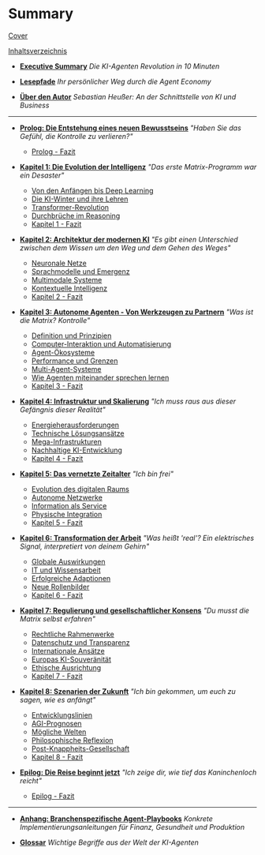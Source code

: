 # Summary

[Cover](./cover.md)

[Inhaltsverzeichnis](./inhaltsverzeichnis.md)

- [**Executive Summary**](./executive_summary.md)
  *Die KI-Agenten Revolution in 10 Minuten*

- [**Lesepfade**](./lesepfade.md)
  *Ihr persönlicher Weg durch die Agent Economy*

- [**Über den Autor**](./autor.md)
  *Sebastian Heußer: An der Schnittstelle von KI und Business*

---

- [**Prolog: Die Entstehung eines neuen Bewusstseins**](./prolog/intro.md)
  *"Haben Sie das Gefühl, die Kontrolle zu verlieren?"*
  - [Prolog - Fazit](./prolog/outro.md)

- [**Kapitel 1: Die Evolution der Intelligenz**](./kapitel_1/intro.md)
  *"Das erste Matrix-Programm war ein Desaster"*
  - [Von den Anfängen bis Deep Learning](./kapitel_1/evolution.md)
  - [Die KI-Winter und ihre Lehren](./kapitel_1/ki_winter.md)
  - [Transformer-Revolution](./kapitel_1/transformer.md)
  - [Durchbrüche im Reasoning](./kapitel_1/reasoning_breakthrough.md)
  - [Kapitel 1 - Fazit](./kapitel_1/outro.md)

- [**Kapitel 2: Architektur der modernen KI**](./kapitel_2/intro.md)
  *"Es gibt einen Unterschied zwischen dem Wissen um den Weg und dem Gehen des Weges"*
  - [Neuronale Netze](./kapitel_2/neuronale_netze.md)
  - [Sprachmodelle und Emergenz](./kapitel_2/sprachmodelle.md)
  - [Multimodale Systeme](./kapitel_2/multimodal.md)
  - [Kontextuelle Intelligenz](./kapitel_2/memory.md)
  - [Kapitel 2 - Fazit](./kapitel_2/outro.md)

- [**Kapitel 3: Autonome Agenten - Von Werkzeugen zu Partnern**](./kapitel_3/intro.md)
  *"Was ist die Matrix? Kontrolle"*
  - [Definition und Prinzipien](./kapitel_3/definition.md)
  - [Computer-Interaktion und Automatisierung](./kapitel_3/computer_interaction.md)
  - [Agent-Ökosysteme](./kapitel_3/ecosystems.md)
  - [Performance und Grenzen](./kapitel_3/benchmarks.md)
  - [Multi-Agent-Systeme](./kapitel_3/multi_agent.md)
  - [Wie Agenten miteinander sprechen lernen](./kapitel_3/mcp_und_a2a.md)
  - [Kapitel 3 - Fazit](./kapitel_3/outro.md)

- [**Kapitel 4: Infrastruktur und Skalierung**](./kapitel_4/intro.md)
  *"Ich muss raus aus dieser Gefängnis dieser Realität"*
  - [Energieherausforderungen](./kapitel_4/energiekrise.md)
  - [Technische Lösungsansätze](./kapitel_4/loesungen.md)
  - [Mega-Infrastrukturen](./kapitel_4/mega_infrastructure.md)
  - [Nachhaltige KI-Entwicklung](./kapitel_4/nachhaltigkeit.md)
  - [Kapitel 4 - Fazit](./kapitel_4/outro.md)

- [**Kapitel 5: Das vernetzte Zeitalter**](./kapitel_5/intro.md)
  *"Ich bin frei"*
  - [Evolution des digitalen Raums](./kapitel_5/web_evolution.md)
  - [Autonome Netzwerke](./kapitel_5/agenten_netzwerk.md)
  - [Information als Service](./kapitel_5/information_service.md)
  - [Physische Integration](./kapitel_5/roboter.md)
  - [Kapitel 5 - Fazit](./kapitel_5/outro.md)

- [**Kapitel 6: Transformation der Arbeit**](./kapitel_6/intro.md)
  *"Was heißt 'real'? Ein elektrisches Signal, interpretiert von deinem Gehirn"*
  - [Globale Auswirkungen](./kapitel_6/globale_auswirkungen.md)
  - [IT und Wissensarbeit](./kapitel_6/it_transformation.md)
  - [Erfolgreiche Adaptionen](./kapitel_6/erfolg_cases.md)
  - [Neue Rollenbilder](./kapitel_6/neue_berufe.md)
  - [Kapitel 6 - Fazit](./kapitel_6/outro.md)

- [**Kapitel 7: Regulierung und gesellschaftlicher Konsens**](./kapitel_7/intro.md)
  *"Du musst die Matrix selbst erfahren"*
  - [Rechtliche Rahmenwerke](./kapitel_7/legal_frameworks.md)
  - [Datenschutz und Transparenz](./kapitel_7/dsgvo.md)
  - [Internationale Ansätze](./kapitel_7/international.md)
  - [Europas KI-Souveränität](./kapitel_7/europa_souveraenitaet.md)
  - [Ethische Ausrichtung](./kapitel_7/alignment.md)
  - [Kapitel 7 - Fazit](./kapitel_7/outro.md)

- [**Kapitel 8: Szenarien der Zukunft**](./kapitel_8/intro.md)
  *"Ich bin gekommen, um euch zu sagen, wie es anfängt"*
  - [Entwicklungslinien](./kapitel_8/development_paths.md)
  - [AGI-Prognosen](./kapitel_8/agi_prognosen.md)
  - [Mögliche Welten](./kapitel_8/szenarien.md)
  - [Philosophische Reflexion](./kapitel_8/matrix_parallelen.md)
  - [Post-Knappheits-Gesellschaft](./kapitel_8/post_knappheit.md)
  - [Kapitel 8 - Fazit](./kapitel_8/outro.md)

- [**Epilog: Die Reise beginnt jetzt**](./epilog/intro.md)
  *"Ich zeige dir, wie tief das Kaninchenloch reicht"*
  - [Epilog - Fazit](./epilog/outro.md)

---

- [**Anhang: Branchenspezifische Agent-Playbooks**](./anhang_playbooks.md)
  *Konkrete Implementierungsanleitungen für Finanz, Gesundheit und Produktion*

- [**Glossar**](./glossar/intro.md)
  *Wichtige Begriffe aus der Welt der KI-Agenten*
